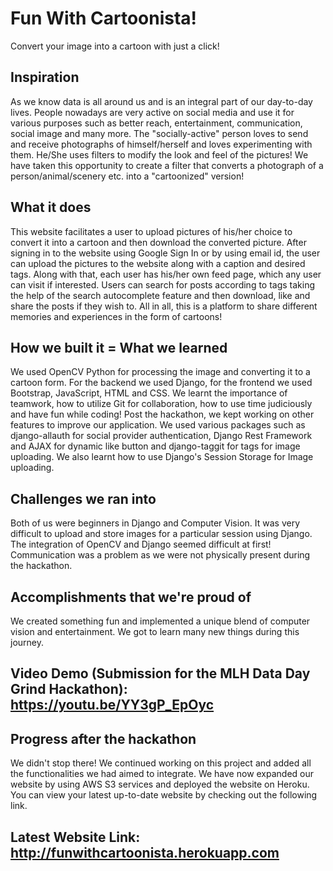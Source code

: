 # Fun With Cartoonista!
Convert your image into a cartoon with just a click!

## Inspiration
As we know data is all around us and is an integral part of our day-to-day lives. People nowadays are very active on social media and use it for various purposes such as better reach, entertainment, communication, social image and many more. The "socially-active" person loves to send and receive photographs of himself/herself and loves experimenting with them. He/She uses filters to modify the look and feel of the pictures! We have taken this opportunity to create a filter that converts a photograph of a person/animal/scenery etc. into a "cartoonized" version! 

## What it does
This website facilitates a user to upload pictures of his/her choice to convert it into a cartoon and then download the converted picture. After signing in to the website using Google Sign In or by using email id, the user can upload the pictures to the website along with a caption and desired tags. Along with that, each user has his/her own feed page, which any user can visit if interested. Users can search for posts according to tags taking the help of the search autocomplete feature and then download, like and share the posts if they wish to. All in all, this is a platform to share different memories and experiences in the form of cartoons!

## How we built it = What we learned
We used OpenCV Python for processing the image and converting it to a cartoon form. For the backend we used Django, for the frontend we used Bootstrap, JavaScript, HTML and CSS. We learnt the importance of teamwork, how to utilize Git for collaboration, how to use time judiciously and have fun while coding! Post the hackathon, we kept working on other features to improve our application. We used various packages such as django-allauth for social provider authentication, Django Rest Framework and AJAX for dynamic like button and django-taggit for tags for image uploading. We also learnt how to use Django's Session Storage for Image uploading.

## Challenges we ran into
Both of us were beginners in Django and Computer Vision. It was very difficult to upload and store images for a particular session using Django. The integration of OpenCV and Django seemed difficult at first! Communication was a problem as we were not physically present during the hackathon.

## Accomplishments that we're proud of
We created something fun and implemented a unique blend of computer vision and entertainment. We got to learn many new things during this journey.

## Video Demo (Submission for the MLH Data Day Grind Hackathon): https://youtu.be/YY3gP_EpOyc

## Progress after the hackathon
We didn't stop there! We continued working on this project and added all the functionalities we had aimed to integrate. We have now expanded our website by using AWS S3 services and deployed the website on Heroku. You can view your latest up-to-date website by checking out the following link. 

## Latest Website Link: http://funwithcartoonista.herokuapp.com
